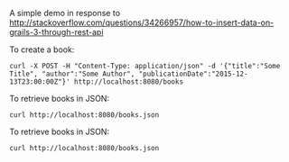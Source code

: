 A simple demo in response to http://stackoverflow.com/questions/34266957/how-to-insert-data-on-grails-3-through-rest-api

To create a book:

    curl -X POST -H "Content-Type: application/json" -d '{"title":"Some Title", "author":"Some Author", "publicationDate":"2015-12-13T23:00:00Z"}' http://localhost:8080/books

To retrieve books in JSON:

    curl http://localhost:8080/books.json


To retrieve books in JSON:

    curl http://localhost:8080/books.json

